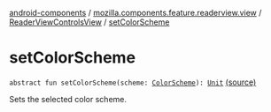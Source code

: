 [android-components](../../index.md) / [mozilla.components.feature.readerview.view](../index.md) / [ReaderViewControlsView](index.md) / [setColorScheme](./set-color-scheme.md)

# setColorScheme

`abstract fun setColorScheme(scheme: `[`ColorScheme`](../../mozilla.components.feature.readerview/-reader-view-feature/-config/-color-scheme/index.md)`): `[`Unit`](https://kotlinlang.org/api/latest/jvm/stdlib/kotlin/-unit/index.html) [(source)](https://github.com/mozilla-mobile/android-components/blob/master/components/feature/readerview/src/main/java/mozilla/components/feature/readerview/view/ReaderViewControlsView.kt#L33)

Sets the selected color scheme.

